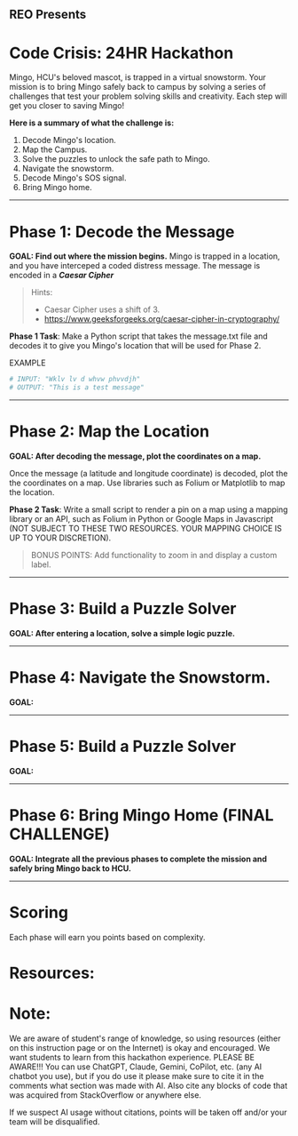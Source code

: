 ## REO Presents 
# Code Crisis: 24HR Hackathon
Mingo, HCU's beloved mascot, is trapped in a virtual snowstorm. Your mission is to bring Mingo safely back to campus by solving a series of challenges that test your problem solving skills and creativity. Each step will get you closer to saving Mingo!

**Here is a summary of what the challenge is:**
1. Decode Mingo's location.
2. Map the Campus.
3. Solve the puzzles to unlock the safe path to Mingo.
4. Navigate the snowstorm.
5. Decode Mingo's SOS signal.
6. Bring Mingo home.

---

# Phase 1: Decode the Message
**GOAL: Find out where the mission begins.**
Mingo is trapped in a location, and you have interceped a coded distress message. The message is encoded in a ***Caesar Cipher***

> Hints:
> - Caesar Cipher uses a shift of 3.
> - https://www.geeksforgeeks.org/caesar-cipher-in-cryptography/
>

**Phase 1 Task**: Make a Python script that takes the message.txt file and decodes it to give you Mingo's location that will be used for Phase 2.

EXAMPLE
```Python
# INPUT: "Wklv lv d whvw phvvdjh"
# OUTPUT: "This is a test message"
```

---

# Phase 2: Map the Location
**GOAL: After decoding the message, plot the coordinates on a map.**

Once the message (a latitude and longitude coordinate) is decoded, plot the the coordinates on a map. Use libraries such as Folium or Matplotlib to map the location. 

**Phase 2 Task**: Write a small script to render a pin on a map using a mapping library or an API, such as Folium in Python or Google Maps in Javascript (NOT SUBJECT TO THESE TWO RESOURCES. YOUR MAPPING CHOICE IS UP TO YOUR DISCRETION).

> BONUS POINTS: Add functionality to zoom in and display a custom label.

---

# Phase 3: Build a Puzzle Solver
**GOAL: After entering a location, solve a simple logic puzzle.**

---

# Phase 4: Navigate the Snowstorm.
**GOAL:**

---

# Phase 5: Build a Puzzle Solver
**GOAL:**

---

# Phase 6: Bring Mingo Home (FINAL CHALLENGE)
**GOAL: Integrate all the previous phases to complete the mission and safely bring Mingo back to HCU.**

---

# Scoring
Each phase will earn you points based on complexity.

# Resources:


# Note:
We are aware of student's range of knowledge, so using resources (either on this instruction page or on the Internet) is okay and encouraged. We want students to learn from this hackathon experience. PLEASE BE AWARE!!! You can use ChatGPT, Claude, Gemini, CoPilot, etc. (any AI chatbot you use), but if you do use it please make sure to cite it in the comments what section was made with AI. Also cite any blocks of code that was acquired from StackOverflow or anywhere else.

If we suspect AI usage without citations, points will be taken off and/or your team will be disqualified.